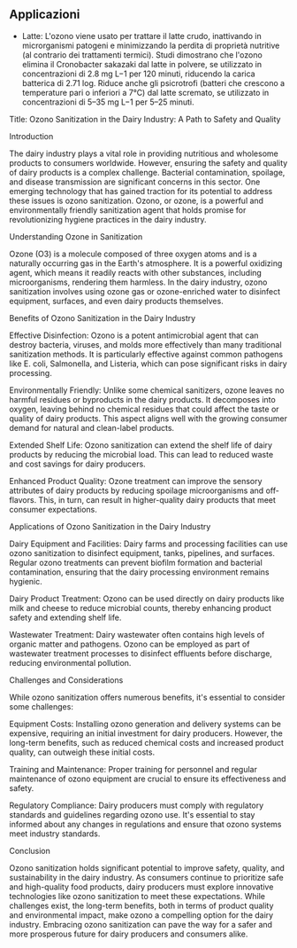 



## Applicazioni

- Latte: L'ozono viene usato per trattare il latte crudo, inattivando in microrganismi patogeni e minimizzando la perdita di proprietà nutritive (al contrario dei trattamenti termici). Studi dimostrano che l'ozono elimina il Cronobacter sakazaki dal latte in polvere, se utilizzato in concentrazioni di 2.8 mg L−1 per 120 minuti, riducendo la carica batterica di 2.71 log. Riduce anche gli psicrotrofi (batteri che crescono a temperature pari o inferiori a 7°C) dal latte scremato, se utilizzato in concentrazioni di 5–35 mg L−1 per 5–25 minuti. 


Title: Ozono Sanitization in the Dairy Industry: A Path to Safety and Quality

Introduction

The dairy industry plays a vital role in providing nutritious and wholesome products to consumers worldwide. However, ensuring the safety and quality of dairy products is a complex challenge. Bacterial contamination, spoilage, and disease transmission are significant concerns in this sector. One emerging technology that has gained traction for its potential to address these issues is ozono sanitization. Ozono, or ozone, is a powerful and environmentally friendly sanitization agent that holds promise for revolutionizing hygiene practices in the dairy industry.

Understanding Ozone in Sanitization

Ozone (O3) is a molecule composed of three oxygen atoms and is a naturally occurring gas in the Earth's atmosphere. It is a powerful oxidizing agent, which means it readily reacts with other substances, including microorganisms, rendering them harmless. In the dairy industry, ozono sanitization involves using ozone gas or ozone-enriched water to disinfect equipment, surfaces, and even dairy products themselves.

Benefits of Ozono Sanitization in the Dairy Industry

Effective Disinfection: Ozono is a potent antimicrobial agent that can destroy bacteria, viruses, and molds more effectively than many traditional sanitization methods. It is particularly effective against common pathogens like E. coli, Salmonella, and Listeria, which can pose significant risks in dairy processing.

Environmentally Friendly: Unlike some chemical sanitizers, ozone leaves no harmful residues or byproducts in the dairy products. It decomposes into oxygen, leaving behind no chemical residues that could affect the taste or quality of dairy products. This aspect aligns well with the growing consumer demand for natural and clean-label products.

Extended Shelf Life: Ozono sanitization can extend the shelf life of dairy products by reducing the microbial load. This can lead to reduced waste and cost savings for dairy producers.

Enhanced Product Quality: Ozone treatment can improve the sensory attributes of dairy products by reducing spoilage microorganisms and off-flavors. This, in turn, can result in higher-quality dairy products that meet consumer expectations.

Applications of Ozono Sanitization in the Dairy Industry

Dairy Equipment and Facilities: Dairy farms and processing facilities can use ozono sanitization to disinfect equipment, tanks, pipelines, and surfaces. Regular ozono treatments can prevent biofilm formation and bacterial contamination, ensuring that the dairy processing environment remains hygienic.

Dairy Product Treatment: Ozono can be used directly on dairy products like milk and cheese to reduce microbial counts, thereby enhancing product safety and extending shelf life.

Wastewater Treatment: Dairy wastewater often contains high levels of organic matter and pathogens. Ozono can be employed as part of wastewater treatment processes to disinfect effluents before discharge, reducing environmental pollution.

Challenges and Considerations

While ozono sanitization offers numerous benefits, it's essential to consider some challenges:

Equipment Costs: Installing ozono generation and delivery systems can be expensive, requiring an initial investment for dairy producers. However, the long-term benefits, such as reduced chemical costs and increased product quality, can outweigh these initial costs.

Training and Maintenance: Proper training for personnel and regular maintenance of ozono equipment are crucial to ensure its effectiveness and safety.

Regulatory Compliance: Dairy producers must comply with regulatory standards and guidelines regarding ozono use. It's essential to stay informed about any changes in regulations and ensure that ozono systems meet industry standards.

Conclusion

Ozono sanitization holds significant potential to improve safety, quality, and sustainability in the dairy industry. As consumers continue to prioritize safe and high-quality food products, dairy producers must explore innovative technologies like ozono sanitization to meet these expectations. While challenges exist, the long-term benefits, both in terms of product quality and environmental impact, make ozono a compelling option for the dairy industry. Embracing ozono sanitization can pave the way for a safer and more prosperous future for dairy producers and consumers alike.